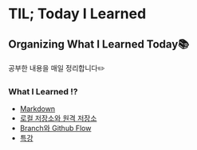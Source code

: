# TIL; Today I Learned 

## Organizing What I Learned Today📚





공부한 내용을 매일 정리합니다✏️





### What I Learned ⁉️

* [Markdown](./Git:Github/Markdown정리.md)
* [로컬 저장소와 원격 저장소](./Git:Github/로컬_저장소와_원격_저장소.md)
* [Branch와 Github Flow](./Git:Github/Branch와_Github_Flow.md)
* [특강](./Git:Github/특강.md)
